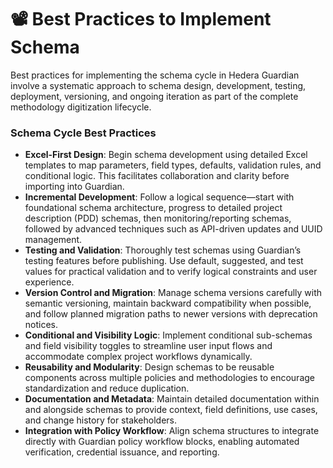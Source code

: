 # 📽️ Best Practices to Implement Schema

Best practices for implementing the schema cycle in Hedera Guardian involve a systematic approach to schema design, development, testing, deployment, versioning, and ongoing iteration as part of the complete methodology digitization lifecycle.

### Schema Cycle Best Practices

* **Excel-First Design**: Begin schema development using detailed Excel templates to map parameters, field types, defaults, validation rules, and conditional logic. This facilitates collaboration and clarity before importing into Guardian.
* **Incremental Development**: Follow a logical sequence—start with foundational schema architecture, progress to detailed project description (PDD) schemas, then monitoring/reporting schemas, followed by advanced techniques such as API-driven updates and UUID management.
* **Testing and Validation**: Thoroughly test schemas using Guardian’s testing features before publishing. Use default, suggested, and test values for practical validation and to verify logical constraints and user experience.
* **Version Control and Migration**: Manage schema versions carefully with semantic versioning, maintain backward compatibility when possible, and follow planned migration paths to newer versions with deprecation notices.
* **Conditional and Visibility Logic**: Implement conditional sub-schemas and field visibility toggles to streamline user input flows and accommodate complex project workflows dynamically.
* **Reusability and Modularity**: Design schemas to be reusable components across multiple policies and methodologies to encourage standardization and reduce duplication.
* **Documentation and Metadata**: Maintain detailed documentation within and alongside schemas to provide context, field definitions, use cases, and change history for stakeholders.
* **Integration with Policy Workflow**: Align schema structures to integrate directly with Guardian policy workflow blocks, enabling automated verification, credential issuance, and reporting.
